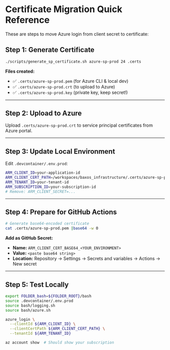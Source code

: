 # Certificate Migration Quick Reference

These are steps to move Azure login from client secret to certificate:

## Step 1: Generate Certificate

```bash
./scripts/generate_sp_certificate.sh azure-sp-prod 24 .certs
```

**Files created:**
- ✅ `.certs/azure-sp-prod.pem` (for Azure CLI & local dev)
- ✅ `.certs/azure-sp-prod.crt` (to upload to Azure)
- ✅ `.certs/azure-sp-prod.key` (private key, keep secret!)

---

## Step 2: Upload to Azure

Upload `.certs/azure-sp-prod.crt` to service principal certificates from Azure portal.

---

## Step 3: Update Local Environment

Edit `.devcontainer/.env.prod`:

```bash
ARM_CLIENT_ID=your-application-id
ARM_CLIENT_CERT_PATH=/workspaces/baxos_infrastructure/.certs/azure-sp-prod.pem
ARM_TENANT_ID=your-tenant-id
ARM_SUBSCRIPTION_ID=your-subscription-id
# Remove: ARM_CLIENT_SECRET=...
```

---

## Step 4: Prepare for GitHub Actions

```bash
# Generate base64-encoded certificate
cat .certs/azure-sp-prod.pem |base64 -w 0
```

**Add as GitHub Secret:**
- **Name:** `ARM_CLIENT_CERT_BASE64_<YOUR_ENVIRONMENT>`
- **Value:** `<paste base64 string>`
- **Location:** Repository → Settings → Secrets and variables → Actions → New secret

---

## Step 5: Test Locally

```bash
export FOLDER_bash=${FOLDER_ROOT}/bash
source .devcontainer/.env.prod
source bash/logging.sh
source bash/azure.sh

azure_login \
  --clientId ${ARM_CLIENT_ID} \
  --clientCertPath ${ARM_CLIENT_CERT_PATH} \
  --tenantId ${ARM_TENANT_ID}

az account show  # Should show your subscription
```
